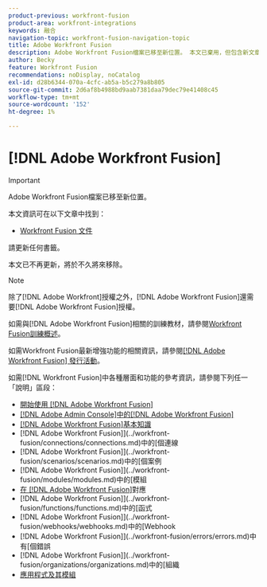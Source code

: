 ```yaml
---
product-previous: workfront-fusion
product-area: workfront-integrations
keywords: 融合
navigation-topic: workfront-fusion-navigation-topic
title: Adobe Workfront Fusion
description: Adobe Workfront Fusion檔案已移至新位置。 本文已棄用，但包含新文章的連結，內容涵蓋此功能。
author: Becky
feature: Workfront Fusion
recommendations: noDisplay, noCatalog
exl-id: d28b6344-070a-4cfc-ab5a-b5c279a8b805
source-git-commit: 2d6af8b4988bd9aab7381daa79dec79e41408c45
workflow-type: tm+mt
source-wordcount: '152'
ht-degree: 1%

---
```


# [!DNL Adobe Workfront Fusion]

>[!IMPORTANT]
>
>Adobe Workfront Fusion檔案已移至新位置。
>
>本文資訊可在以下文章中找到：
>
>* [Workfront Fusion 文件](https://experienceleague.adobe.com/docs/workfront-fusion/using/home.html)
>
>請更新任何書籤。
>
>本文已不再更新，將於不久將來移除。

>[!NOTE]
>
>除了[!DNL Adobe Workfront]授權之外，[!DNL Adobe Workfront Fusion]還需要[!DNL Adobe Workfront Fusion]授權。

如需與[!DNL Adobe Workfront Fusion]相關的訓練教材，請參閱[Workfront Fusion訓練概述](https://experienceleague.adobe.com/docs/workfront-learn/tutorials-workfront/fusion/welcome-to-workfront-fusion/workfront-fusion-overview.html)。

如需Workfront Fusion最新增強功能的相關資訊，請參閱[[!DNL Adobe Workfront Fusion] 發行活動](../product-announcements/product-releases/fusion-release-activity/fusion-release-activity.md)。

如需[!DNL Workfront Fusion]中各種層面和功能的參考資訊，請參閱下列任一「說明」區段：

* [開始使用 [!DNL Adobe Workfront Fusion]](../workfront-fusion/get-started/get-started.md)
* [ [!DNL Adobe Admin Console]中的[!DNL Adobe Workfront Fusion]](../workfront-fusion/fusion-in-admin-console/fusion-in-admin-console.md)
* [[!DNL Adobe Workfront Fusion]基本知識](../workfront-fusion/workfront-fusion-basics/workfront-fusion-basics.md)
*  [!DNL Adobe Workfront Fusion]](../workfront-fusion/connections/connections.md)中的[個連線
*  [!DNL Adobe Workfront Fusion]](../workfront-fusion/scenarios/scenarios.md)中的[個案例
*  [!DNL Adobe Workfront Fusion]](../workfront-fusion/modules/modules.md)中的[模組
* [在 [!DNL Adobe Workfront Fusion]](../workfront-fusion/mapping/mapping.md)對應
*  [!DNL Adobe Workfront Fusion]](../workfront-fusion/functions/functions.md)中的[函式
*  [!DNL Adobe Workfront Fusion]](../workfront-fusion/webhooks/webhooks.md)中的[Webhook
*  [!DNL Adobe Workfront Fusion]](../workfront-fusion/errors/errors.md)中有[個錯誤
*  [!DNL Adobe Workfront Fusion]](../workfront-fusion/organizations/organizations.md)中的[組織
* [應用程式及其模組](../workfront-fusion/apps-and-their-modules/apps-and-their-modules.md)
